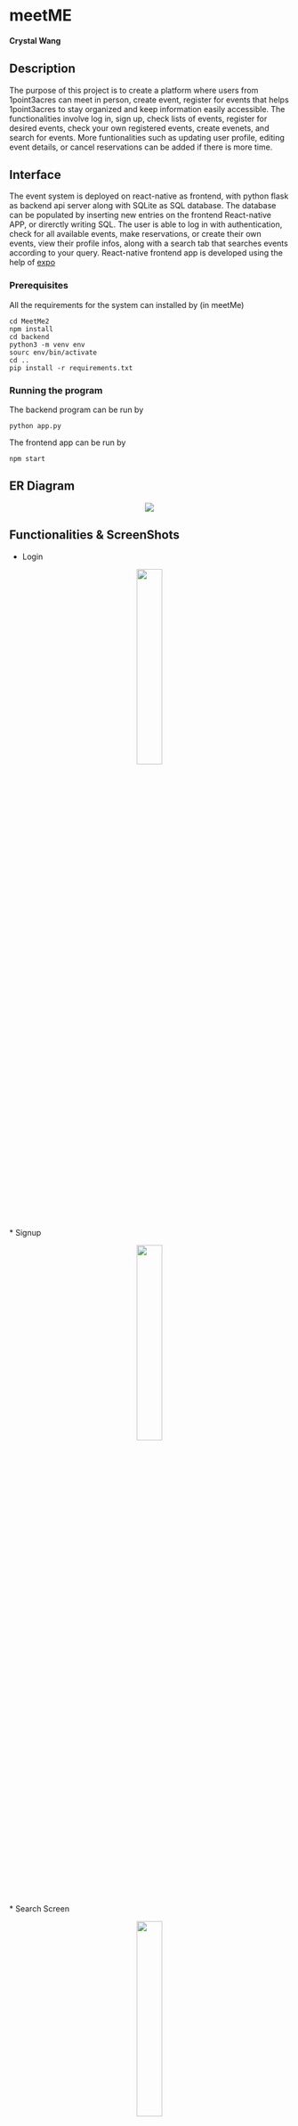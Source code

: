 # meetME

#### Crystal Wang

## Description
The purpose of this project is to create a platform where users from 1point3acres can meet in person, create event, register for events that helps 1point3acres to stay organized and keep information easily accessible. The functionalities involve log in, sign up, check lists of events, register for desired events, check your own registered events, create evenets, and search for events. More funtionalities such as updating user profile, editing event details, or cancel reservations can be added if there is more time.

## Interface
The event system is deployed on react-native as frontend, with python flask as backend api server along with SQLite as SQL database. The database can be populated by inserting new entries on the frontend React-native APP, or direrctly writing SQL. The user is able to log in with authentication, check for all available events, make reservations, or create their own events, view their profile infos, along with a search tab that searches events according to your query. React-native frontend app is developed using the help of [expo](https://expo.io/)

### Prerequisites
All the requirements for the system can installed by (in meetMe)
```
cd MeetMe2
npm install
cd backend
python3 -m venv env
sourc env/bin/activate
cd ..
pip install -r requirements.txt
```
### Running the program
The backend program can be run by 
```
python app.py
```
The frontend app can be run by
```
npm start
```

## ER Diagram
 <p align="center">
  <img src="img/ER.png">
  </p>
  
  
## Functionalities & ScreenShots
* Login
 <p align="center">
  <img src="img/Login.png" height=30% width=30%>
  </p>
* Signup
 <p align="center">
  <img src="img/Signup.png"height=30% width=30%>
  </p>
* Search Screen
 <p align="center">
  <img src="img/SearchScreen.png"height=30% width=30%>
  </p>
* Profile Screen
 <p align="center">
  <img src="img/profile.png"height=30% width=30%>
  </p>
* Event Screen
<p align="center">
  <img src="img/list_event.png"height=30% width=30%>
  </p>
* My Reservation & Event 
 <p align="center">
  <img src="img/reservation.png"height=30% width=30%>
  </p>
* Making new registration
 <p align="center">
  <img src="img/NewReserve.png"height=30% width=30%>
  </p>
  * Making new event
 <p align="center">
  <img src="img/addEvent.png"height=30% width=30%>
  </p>
